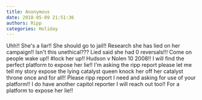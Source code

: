 ```yaml
---
title: Anonymous
date: 2018-05-09 21:51:36
authors: Ripp
categories: Holiday
---
```


 Uhh!!  She's a liar!!  She should go to jail!!  Research she has lied on her campaign!! Isn't this unethical???  Lied said she had 0 reversals!!!  Come on people wake up!!  #lock her up!!  Hudson v Nolen 10 2008!!  I will find the perfect platform to expose her lie!! I'm asking the ripp report please let me tell my story expose the lying catalyst queen knock her off her catalyst throne once and for all!!  Please ripp report I need and asking for use of your platform!!  I do have another capitol reporter I will reach out too!!  For a platform to expose her lie!!